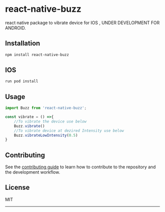 # react-native-buzz

react native package to vibrate device for IOS , UNDER DEVELOPMENT FOR ANDROID.

## Installation

```sh
npm install react-native-buzz
```
## IOS
```js
run pod install
```
## Usage

```js
import Buzz from 'react-native-buzz';

const vibrate = () =>{
    //To vibrate the device use below
    Buzz.vibrate()
    //To vibrate device at dezired Intensity use below
    Buzz.vibrateLowIntensity(0.5)
}
```

## Contributing

See the [contributing guide](CONTRIBUTING.md) to learn how to contribute to the repository and the development workflow.

## License

MIT

---
